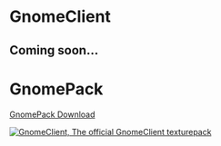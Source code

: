 # GnomeClient

## Coming soon...


# GnomePack
[GnomePack Download](http://www.mediafire.com/file/1dql21ovq6i3njk/file)


<a href="http://www.mediafire.com/file/1dql21ovq6i3njk/GnomePack.zip/file" target="_self"><img src="https://camo.githubusercontent.com/93af9112455ed450754310bc1adeaf00e93829b2/68747470733a2f2f63646e2e646973636f72646170702e636f6d2f6174746163686d656e74732f3631353434363830353139303031373034352f3735373937393831353530333539333631322f646f776e6c6f61642e706e67" alt="GnomeClient, The official GnomeClient texturepack" class="GeneratedImage"></a>
